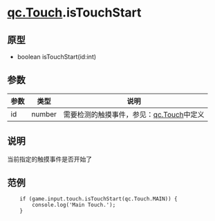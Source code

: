 # [qc.Touch](Touch.md).isTouchStart

## 原型
* boolean isTouchStart(id:int)

## 参数
| 参数 | 类型 | 说明 |
| --- | ---- | ---- |
| id | number | 需要检测的触摸事件，参见：[qc.Touch](Touch.md)中定义 |

## 说明
当前指定的触摸事件是否开始了

## 范例
````
	if (game.input.touch.isTouchStart(qc.Touch.MAIN)) {
		console.log('Main Touch.');
	}
````
